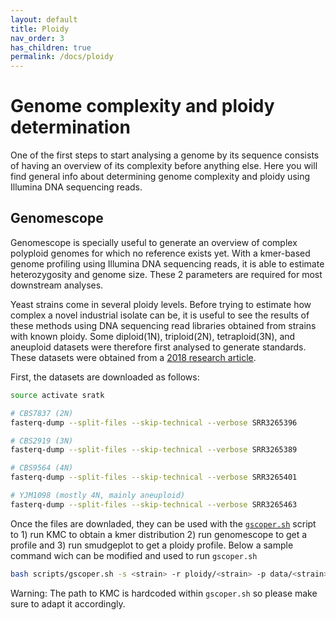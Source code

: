 ```yaml
---
layout: default
title: Ploidy
nav_order: 3
has_children: true
permalink: /docs/ploidy
---
```


# Genome complexity and ploidy determination

One of the first steps to start analysing a genome by its sequence consists of having an overview of its complexity before anything else. Here you will find general info about determining genome complexity and ploidy using Illumina DNA sequencing reads. 

## Genomescope

Genomescope is specially useful to generate an overview of complex polyploid genomes for which no reference exists yet. With a kmer-based genome profiling using Illumina DNA sequencing reads, it is able to estimate heterozygosity and genome size. These 2 parameters are required for most downstream analyses.

Yeast strains come in several ploidy levels. Before trying to estimate how complex a novel industrial isolate can be, it is useful to see the results of these methods using DNA sequencing read libraries obtained from strains with known ploidy. Some diploid(1N), triploid(2N), tetraploid(3N), and aneuploid datasets were therefore first analysed to generate standards. These datasets were obtained from a [2018 research article](https://doi.org/10.3389/fgene.2018.00123).

First, the datasets are downloaded as follows:

```bash
source activate sratk

# CBS7837 (2N)
fasterq-dump --split-files --skip-technical --verbose SRR3265396

# CBS2919 (3N)
fasterq-dump --split-files --skip-technical --verbose SRR3265389	

# CBS9564 (4N)
fasterq-dump --split-files --skip-technical --verbose SRR3265401

# YJM1098 (mostly 4N, mainly aneuploid)
fasterq-dump --split-files --skip-technical --verbose SRR3265463	
```

Once the files are downladed, they can be used with the [`gscoper.sh`](https://github.com/rortizmerino/haplotyping/blob/main/scripts/gscoper.sh) script to 1) run KMC to obtain a kmer distribution 2) run genomescope to get a profile and 3) run smudgeplot to get a ploidy profile. Below a sample command wich can be modified and used to run `gscoper.sh`

```bash
bash scripts/gscoper.sh -s <strain> -r ploidy/<strain> -p data/<strain>
```

Warning: The path to KMC is hardcoded within `gscoper.sh` so please make sure to adapt it accordingly.

